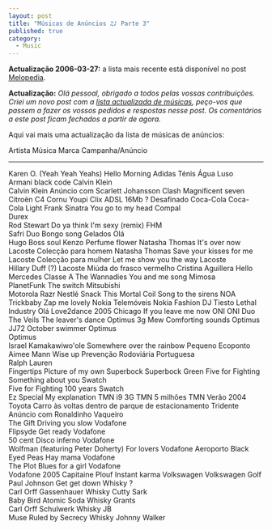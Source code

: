 ```yaml
---
layout: post
title: "Músicas de Anúncios ♫♪ Parte 3"
published: true
category:
  - Music
---
```


**Actualização 2006-03-27:** a lista mais recente está disponível no
post [Melopedia].

**Actualização:** *Olá pessoal, obrigado a todos pelas vossas
contribuições. Criei um novo post com a [lista actualizada de músicas],
peço-vos que passem a fazer os vossos pedidos e respostas nesse post. Os
comentários a este post ficam fechados a partir de agora.*

Aqui vai mais uma actualização da lista de músicas de anúncios:

  Artista                             Música                         Marca                             Campanha/Anúncio
  ----------------------------------- ------------------------------ --------------------------------- ----------------------------------------------------
  Karen O. (Yeah Yeah Yeahs)          Hello Morning                  Adidas                            Ténis
                                                                     Água Luso                         
                                                                     Armani                            black code
                                                                     Calvin Klein                      
                                                                     Calvin Klein                      Anúncio com Scarlett Johansson
  Clash                               Magnificent seven              Citroën                           C4
  Cornu                               Youpi                          Clix                              ADSL 16Mb
  ?                                   Desafinado                     Coca-Cola                         Coca-Cola Light
  Frank Sinatra                       You go to my head              Compal                            
                                                                     Durex                             
  Rod Stewart                         Do ya think I'm sexy (remix)   FHM                               
  Safri Duo                           Bongo song                     Gelados Olá                       
                                                                     Hugo Boss                         soul
                                                                     Kenzo                             Perfume flower
  Natasha Thomas                      It's over now                  Lacoste                           Colecção para homem
  Natasha Thomas                      Save your kisses for me        Lacoste                           Colecção para mulher
                                      Let me show you the way        Lacoste                           
  Hillary Duff (?)                                                   Lacoste                           Miúda do frasco vermelho
  Cristina Aguillera                  Hello                          Mercedes                          Classe A
  The Wannadies                       You and me song                Mimosa                            
  PlanetFunk                          The switch                     Mitsubishi                        
                                                                     Motorola                          Razr
                                                                     Nestlé                            Snack
  This Mortal Coil                    Song to the sirens             NOA                               
  Trickbaby                           Zap me lovely                  Nokia                             Telemóveis Nokia Fashion
  DJ Tiesto                           Lethal Industry                Olá                               Love2dance 2005
  Chicago                             If you leave me now            ONI                               ONI Duo
  The Veils                           The leaver's dance             Optimus                           3g
  Mew                                 Comforting sounds              Optimus                           
  JJ72                                October swimmer                Optimus                           
                                                                     Optimus                           
  Israel Kamakawiwo'ole               Somewhere over the rainbow     Pequeno Ecoponto                  
  Aimee Mann                          Wise up                        Prevenção Rodoviária Portuguesa   
                                                                     Ralph Lauren                      
  Fingertips                          Picture of my own              Superbock                         Superbock Green
  Five for Fighting                   Something about you            Swatch                            
  Five for Fighting                   100 years                      Swatch                            
  Ez Special                          My explanation                 TMN                               i9 3G
                                                                     TMN                               5 milhões
                                                                     TMN                               Verão 2004
                                                                     Toyota                            Carro às voltas dentro de parque de estacionamento
                                                                     Tridente                          Anúncio com Ronaldinho
                                                                     Vaqueiro                          
  The Gift                            Driving you slow               Vodafone                          
  Flipsyde                            Get ready                      Vodafone                          
  50 cent                             Disco inferno                  Vodafone                          
  Wolfman (featuring Peter Doherty)   For lovers                     Vodafone                          Aeroporto
  Black Eyed Peas                     Hay mama                       Vodafone                          
  The Plot                            Blues for a girl               Vodafone                          
                                                                     Vodafone                          2005
  Capitaine Plouf                     Instant karma                  Volkswagen                        Volkswagen Golf
  Paul Johnson                        Get get down                   Whisky ?                          
  Carl Orff                           Gassenhauer                    Whisky Cutty Sark                 
  Baby Bird                           Atomic Soda                    Whisky Grants                     
  Carl Orff                           Schulwerk                      Whisky JB                         
  Muse                                Ruled by Secrecy               Whisky Johnny Walker              

  [Melopedia]: http://olifante.blogs.com/covil/2006/03/melopdia.html
  [lista actualizada de músicas]: http://olifante.blogs.com/covil/2005/07/msicas_de_annci.html
